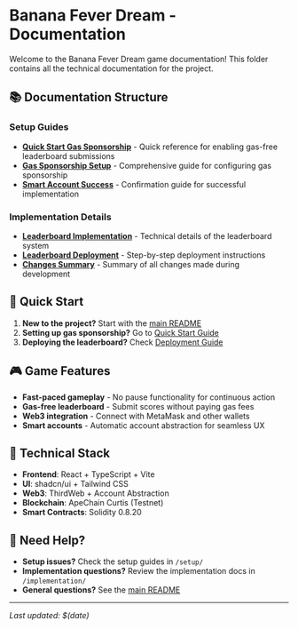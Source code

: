 # Banana Fever Dream - Documentation

Welcome to the Banana Fever Dream game documentation! This folder contains all the technical documentation for the project.

## 📚 Documentation Structure

### Setup Guides
- **[Quick Start Gas Sponsorship](setup/QUICK_START_GAS_SPONSORSHIP.md)** - Quick reference for enabling gas-free leaderboard submissions
- **[Gas Sponsorship Setup](setup/GAS_SPONSORSHIP_SETUP.md)** - Comprehensive guide for configuring gas sponsorship
- **[Smart Account Success](setup/SMART_ACCOUNT_SUCCESS.md)** - Confirmation guide for successful implementation

### Implementation Details
- **[Leaderboard Implementation](implementation/LEADERBOARD_IMPLEMENTATION.md)** - Technical details of the leaderboard system
- **[Leaderboard Deployment](implementation/LEADERBOARD_DEPLOYMENT.md)** - Step-by-step deployment instructions
- **[Changes Summary](implementation/CHANGES_SUMMARY.md)** - Summary of all changes made during development

## 🚀 Quick Start

1. **New to the project?** Start with the [main README](../README.md)
2. **Setting up gas sponsorship?** Go to [Quick Start Guide](setup/QUICK_START_GAS_SPONSORSHIP.md)
3. **Deploying the leaderboard?** Check [Deployment Guide](implementation/LEADERBOARD_DEPLOYMENT.md)

## 🎮 Game Features

- **Fast-paced gameplay** - No pause functionality for continuous action
- **Gas-free leaderboard** - Submit scores without paying gas fees
- **Web3 integration** - Connect with MetaMask and other wallets
- **Smart accounts** - Automatic account abstraction for seamless UX

## 🔧 Technical Stack

- **Frontend**: React + TypeScript + Vite
- **UI**: shadcn/ui + Tailwind CSS
- **Web3**: ThirdWeb + Account Abstraction
- **Blockchain**: ApeChain Curtis (Testnet)
- **Smart Contracts**: Solidity 0.8.20

## 📖 Need Help?

- **Setup issues?** Check the setup guides in `/setup/`
- **Implementation questions?** Review the implementation docs in `/implementation/`
- **General questions?** See the [main README](../README.md)

---

*Last updated: $(date)*
